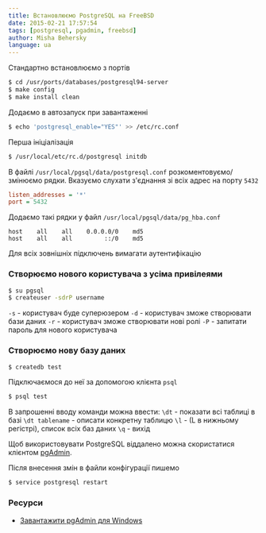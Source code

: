 ```yaml
---
title: Встановлюємо PostgreSQL на FreeBSD
date: 2015-02-21 17:57:54
tags: [postgresql, pgadmin, freebsd]
author: Misha Behersky
language: ua
---
```


Стандартно встановлюємо з портів

```bash
$ cd /usr/ports/databases/postgresql94-server
$ make config
$ make install clean
```

Додаємо в автозапуск при завантаженні

```bash
$ echo 'postgresql_enable="YES"' >> /etc/rc.conf
```

Перша ініціалізація

```bash
$ /usr/local/etc/rc.d/postgresql initdb
```

В файлі `/usr/local/pgsql/data/postgresql.conf` розкоментовуємо/змінюємо рядки. Вказуємо слухати з'єднання зі всіх адрес на порту `5432`

```ini
listen_addresses = '*'
port = 5432
```

Додаємо такі рядки у файл `/usr/local/pgsql/data/pg_hba.conf`

```
host    all    all    0.0.0.0/0    md5
host    all    all         ::/0    md5
```

Для всіх зовнішніх підключень вимагати аутентифікацію

### Створюємо нового користувача з усіма привілеями

```bash
$ su pgsql
$ createuser -sdrP username
```

`-s` - користувач буде суперюзером
`-d` - користувач зможе створювати бази даних
`-r` - користувач зможе створювати нові ролі
`-P` - запитати пароль для нового користувача

### Створюємо нову базу даних

```bash
$ createdb test
```

Підключаємося до неї за допомогою клієнта `psql`

```bash
$ psql test
```

В запрошенні вводу команди можна ввести:
`\dt` - показати всі таблиці в базі
`\dt tablename` - описати конкретну таблицю
`\l` - (L в нижньому регістрі), список всіх баз даних
`\q` - вихід

Щоб використовувати PostgreSQL віддалено можна скористатися клієнтом [pgAdmin](http://www.pgadmin.org).

Після внесення змін в файли конфігурації пишемо

```bash
$ service postgresql restart
```

### Ресурси

* [Завантажити pgAdmin для Windows](http://www.pgadmin.org/download/windows.php)
